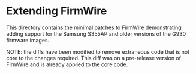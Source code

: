 # Extending FirmWire

This directory contains the minimal patches to FirmWire demonstrating adding support for the Samsung S355AP and older versions of the G930 firmware images.

NOTE: the diffs have been modified to remove extraneous code that is not core to the changes required. This diff was on a pre-release version of FirmWire and is already applied to the core code.
